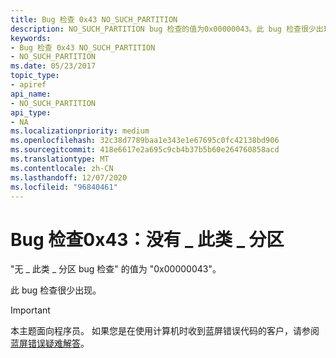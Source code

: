 ```yaml
---
title: Bug 检查 0x43 NO_SUCH_PARTITION
description: NO_SUCH_PARTITION bug 检查的值为0x00000043。此 bug 检查很少出现。
keywords:
- Bug 检查 0x43 NO_SUCH_PARTITION
- NO_SUCH_PARTITION
ms.date: 05/23/2017
topic_type:
- apiref
api_name:
- NO_SUCH_PARTITION
api_type:
- NA
ms.localizationpriority: medium
ms.openlocfilehash: 32c38d7789baa1e343e1e67695c0fc42138bd906
ms.sourcegitcommit: 418e6617e2a695c9cb4b37b5b60e264760858acd
ms.translationtype: MT
ms.contentlocale: zh-CN
ms.lasthandoff: 12/07/2020
ms.locfileid: "96840461"
---
```

# <a name="bug-check-0x43-no_such_partition"></a>Bug 检查0x43：没有 \_ 此类 \_ 分区


"无 \_ 此类 \_ 分区 bug 检查" 的值为 "0x00000043"。

此 bug 检查很少出现。

> [!IMPORTANT]
> 本主题面向程序员。 如果您是在使用计算机时收到蓝屏错误代码的客户，请参阅[蓝屏错误疑难解答](https://www.windows.com/stopcode)。


 

 




